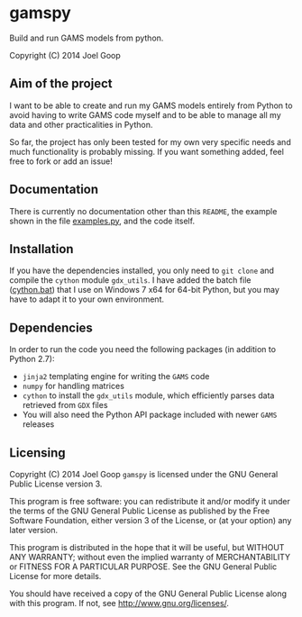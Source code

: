 # gamspy

Build and run GAMS models from python.

Copyright (C) 2014 Joel Goop

## Aim of the project

I want to be able to create and run my GAMS models entirely from Python to avoid having to write GAMS code myself and to be able to manage all my data and other practicalities in Python.

So far, the project has only been tested for my own very specific needs and much functionality is probably missing. If you want something added, feel free to fork or add an issue!

## Documentation

There is currently no documentation other than this `README`, the example shown in the file [examples.py](examples.py), and the code itself.

## Installation

If you have the dependencies installed, you only need to `git clone` and compile the `cython` module `gdx_utils`. I have added the batch file ([cython.bat](cython.bat)) that I use on Windows 7 x64 for 64-bit Python, but you may have to adapt it to your own environment.

## Dependencies

In order to run the code you need the following packages (in addition to Python 2.7):
*   `jinja2` templating engine for writing the `GAMS` code
*   `numpy` for handling matrices 
*   `cython` to install the `gdx_utils` module, which efficiently parses data retrieved from `GDX` files
*   You will also need the Python API package included with newer `GAMS` releases



## Licensing 

Copyright (C) 2014 Joel Goop
`gamspy` is licensed under the GNU General Public License version 3.

This program is free software: you can redistribute it and/or modify
it under the terms of the GNU General Public License as published by
the Free Software Foundation, either version 3 of the License, or
(at your option) any later version.

This program is distributed in the hope that it will be useful,
but WITHOUT ANY WARRANTY; without even the implied warranty of
MERCHANTABILITY or FITNESS FOR A PARTICULAR PURPOSE.  See the
GNU General Public License for more details.

You should have received a copy of the GNU General Public License
along with this program.  If not, see <http://www.gnu.org/licenses/>.